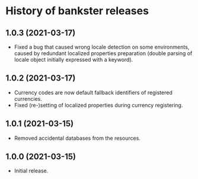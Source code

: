 # History of bankster releases

## 1.0.3 (2021-03-17)

- Fixed a bug that caused wrong locale detection on some environments,
  caused by redundant localized properties preparation (double parsing
  of locale object initially expressed with a keyword).

## 1.0.2 (2021-03-17)

- Currency codes are now default fallback identifiers of registered currencies.
- Fixed (re-)setting of localized properties during currency registering.

## 1.0.1 (2021-03-15)

- Removed accidental databases from the resources.

## 1.0.0 (2021-03-15)

- Initial release.


